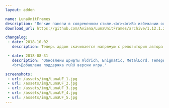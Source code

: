 ```yaml
---
layout: addon

name: LunaUnitFrames
description: 'Легкие панели в современном стиле.<br><br>Во избежании ошибок обновите Libs!'
download_url: https://github.com/Aviana/LunaUnitFrames/archive/1.12.1.zip

changelog:
 - date: 2018-10-02
   description: Теперь аддон скачивается напрямую с репозитория автора. 

 - date: 2018-08-31
   description: 'Обновлены шрифты Aldrich, Enigmatic, MetalLord. Теперь они поддерживают кириллические символы.
   <br>Добавлена поддержка ruRU версии игры.'

screenshots:
 - url: /assets/img/LunaUF_1.jpg
 - url: /assets/img/LunaUF_2.jpg
 - url: /assets/img/LunaUF_3.jpg
 - url: /assets/img/LunaUF_4.jpg
 - url: /assets/img/LunaUF_5.jpg
---
```

